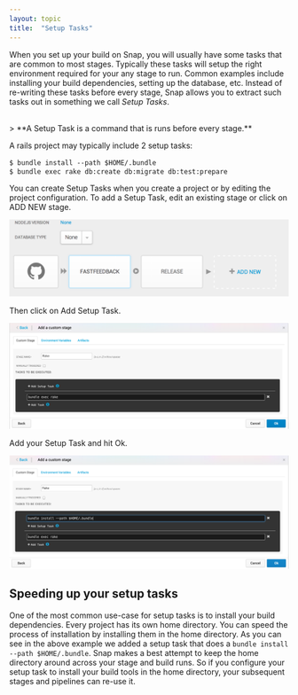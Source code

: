 ```yaml
---
layout: topic
title:  "Setup Tasks"
---
```


When you set up your build on Snap, you will usually have some tasks that are common to most stages. Typically these tasks will setup the right environment required for your any stage to run. Common examples include installing your build dependencies, setting up the database, etc. Instead of re-writing these tasks before every stage, Snap allows you to extract such tasks out in something we call *Setup Tasks*.

<br/>
> **A Setup Task is a command that is runs before every stage.**

<br/>

A rails project may typically include 2 setup tasks:

    $ bundle install --path $HOME/.bundle
    $ bundle exec rake db:create db:migrate db:test:prepare

You can create Setup Tasks when you create a project or by editing the project configuration. To add a Setup Task,
edit an existing stage or click on ADD NEW stage.

![Add New Stage](/assets/images/screenshots/setup-tasks/add-new-stage.png)

Then click on Add Setup Task.

![Add Setup Task](/assets/images/screenshots/setup-tasks/edit-stage.png)

Add your Setup Task and hit Ok.

![Save your Setup Task](/assets/images/screenshots/setup-tasks/add-setup-task.png)

## Speeding up your setup tasks

One of the most common use-case for setup tasks is to install your build
dependencies. Every project has its own home directory. You can speed the
process of installation by installing them in the home directory. As you can
see in the above example we added a setup task that does a `bundle install
--path $HOME/.bundle`.  Snap makes a best attempt to keep the home directory
around across your stage and build runs. So if you configure your setup task to
install your build tools in the home directory, your subsequent stages and
pipelines can re-use it.
